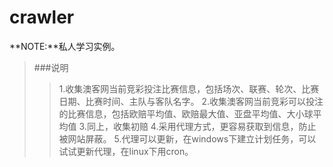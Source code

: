 **crawler**
=======
**NOTE:**私人学习实例。

>###说明
>>1.收集澳客网当前竞彩投注比赛信息，包括场次、联赛、轮次、比赛日期、比赛时间、主队与客队名字。
>>2.收集澳客网当前竞彩可以投注的比赛信息，包括欧赔平均值、欧赔最大值、亚盘平均值、大小球平均值
>>3.同上，收集初赔
>>4.采用代理方式，更容易获取到信息，防止被网站屏蔽。
>>5.代理可以更新，在windows下建立计划任务，可以试试更新代理，在linux下用cron。